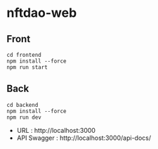 # nftdao-web

## Front

```
cd frontend
npm install --force
npm run start
```

## Back

```
cd backend
npm install --force
npm run dev
```
- URL : http://localhost:3000
- API Swagger : http://localhost:3000/api-docs/
